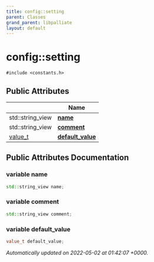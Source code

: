 ```yaml
---
title: config::setting
parent: Classes
grand_parent: libpalliate
layout: default
---
```


# config::setting






`#include <constants.h>`

## Public Attributes

|                | Name           |
| -------------- | -------------- |
| std::string_view | **[name](/libpalliate/generated/Classes/structconfig_1_1setting#variable-name)**  |
| std::string_view | **[comment](/libpalliate/generated/Classes/structconfig_1_1setting#variable-comment)**  |
| [value_t](/libpalliate/generated/Namespaces/namespaceconfig#using-value-t) | **[default_value](/libpalliate/generated/Classes/structconfig_1_1setting#variable-default-value)**  |

## Public Attributes Documentation

### variable name

```cpp
std::string_view name;
```


### variable comment

```cpp
std::string_view comment;
```


### variable default_value

```cpp
value_t default_value;
```



_Automatically updated on 2022-05-02 at 01:42:07 +0000._